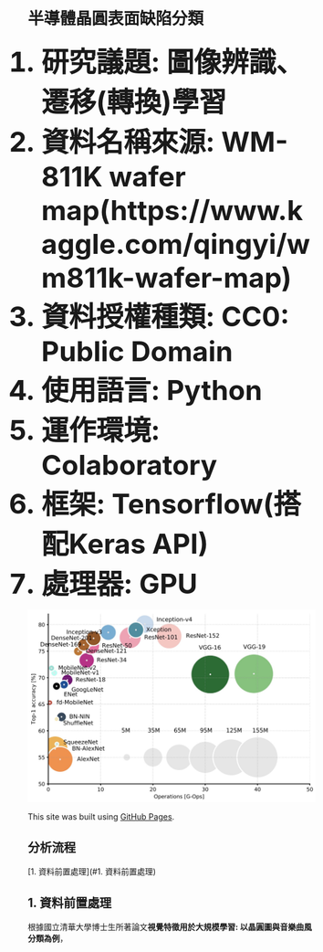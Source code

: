 # 半導體晶圓表面缺陷分類
<ol>
  <font size=14><b><li>研究議題: 圖像辨識、遷移(轉換)學習</li></b></font>
  <font size=14><b><li>資料名稱來源: WM-811K wafer map(https://www.kaggle.com/qingyi/wm811k-wafer-map) </li></b></font>
  <font size=14><b><li>資料授權種類: CC0: Public Domain</li></b></font>
  <font size=14><b><li>使用語言: Python</li></b></font>
  <font size=14><b><li>運作環境: Colaboratory</li></b></font>
  <font size=14><b><li>框架: Tensorflow(搭配Keras API)</li></b></font>
  <font size=14><b><li>處理器: GPU</li></b></font>
</ol>

<p align="center">
  <img src="/Python/Classification/Multiclass/Wafer/image/cnn_comparison.png">
</p>

 This site was built using [GitHub Pages](https://pages.github.com/).
 <br>
## 分析流程
[1. 資料前置處理](#1. 資料前置處理)

## 1. 資料前置處理
根據國立清華大學博士生所著論文**視覺特徵用於大規模學習: 以晶圓圖與音樂曲風分類為例**，

